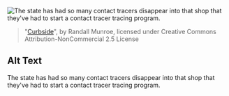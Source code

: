 ![The state has had so many contact tracers disappear into that shop that they've had to start a contact tracer tracing program.](https://imgs.xkcd.com/comics/curbside.png)
> "[Curbside](https://xkcd.com/2376/)", by Randall Munroe, licensed under Creative Commons Attribution-NonCommercial 2.5 License

## Alt Text
The state has had so many contact tracers disappear into that shop that they've had to start a contact tracer tracing program.
